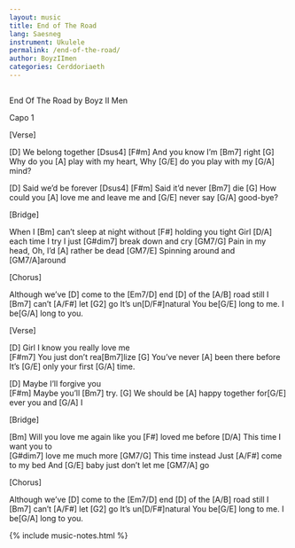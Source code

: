 ```yaml
---
layout: music
title: End of The Road
lang: Saesneg
instrument: Ukulele
permalink: /end-of-the-road/
author: BoyzIImen
categories: Cerddoriaeth
---
```

## 

End Of The Road by Boyz II Men

Capo 1


[Verse]

[D] We belong together [Dsus4] 
[F#m] And you know I’m [Bm7] right
[G] Why do you  [A] play with my heart, 
Why [G/E] do you play with my [G/A] mind?
 
[D] Said we’d be forever [Dsus4] 
[F#m] Said it’d never [Bm7] die
[G] How could you [A] love me and leave me 
and [G/E] never say [G/A] good-bye?
  
[Bridge]
  
When I [Bm] can’t sleep at night without [F#] holding you tight
Girl [D/A] each time I try I just [G#dim7] break down and cry
[GM7/G] Pain in my head, Oh, I’d [A] rather be dead
[GM7/E] Spinning around and [GM7/A]around
 
[Chorus]

Although we’ve [D] come 
to the [Em7/D] end [D] of the [A/B] road
still I [Bm7] can’t [A/F#] let [G2] go 
It’s un[D/F#]natural
You be[G/E] long to me. 
I be[G/A] long to you.


[Verse]
 
[D] Girl I know you really love me  
[F#m7] You just don’t rea[Bm7]lize
[G] You’ve never [A] been there before 
It’s [G/E] only your first [G/A] time.
 
[D] Maybe I’ll forgive you  
[F#m] Maybe you’ll [Bm7] try.
[G] We should be [A] happy together 
for[G/E] ever you and [G/A] I


[Bridge]
 
[Bm] Will you love me again 
like you [F#] loved me before
[D/A] This time I want you to  
[G#dim7] love me much more
[GM7/G] This time instead 
Just [A/F#] come to my bed
And [G/E] baby just don’t let me [GM7/A] go
 

[Chorus]

Although we’ve [D] come 
to the [Em7/D] end [D] of the [A/B] road
still I [Bm7] can’t [A/F#] let [G2] go 
It’s un[D/F#]natural
You be[G/E] long to me. 
I be[G/A] long to you.

{% include music-notes.html %}